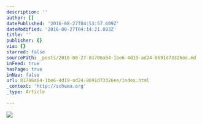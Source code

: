 ```yaml
---
description: ''
author: []
datePublished: '2016-08-27T04:53:57.609Z'
dateModified: '2016-08-27T04:14:21.803Z'
title: ''
publisher: {}
via: {}
starred: false
sourcePath: _posts/2016-08-27-81706a64-1be6-4d19-ad24-8691d73326ee.md
inFeed: true
hasPage: true
inNav: false
url: 81706a64-1be6-4d19-ad24-8691d73326ee/index.html
_context: 'http://schema.org'
_type: Article

---
```

![](https://the-grid-user-content.s3-us-west-2.amazonaws.com/58acf6e7-4654-4445-a8ed-6dd05c05e442.jpg)